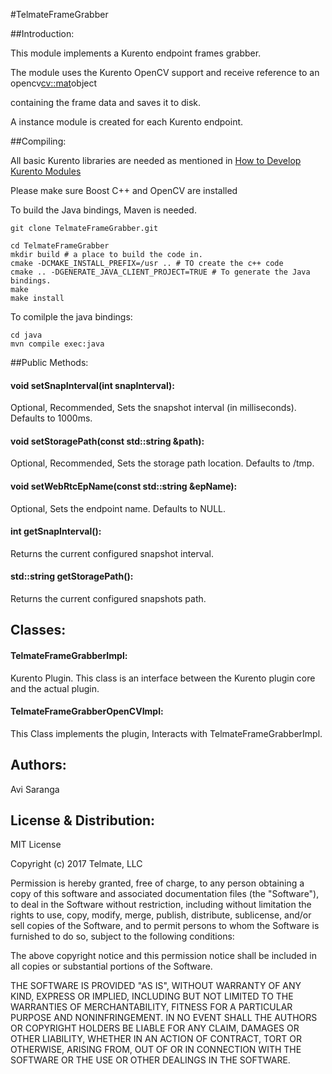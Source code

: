 #TelmateFrameGrabber

##Introduction:

This module implements a Kurento endpoint frames grabber.

The module uses the Kurento OpenCV support and receive reference to an opencv[cv::mat](http://docs.opencv.org/3.1.0/d3/d63/classcv_1_1Mat.html)object 

containing the frame data and saves it to disk.

A instance module is created for each Kurento endpoint.

 
##Compiling:

All basic Kurento libraries are needed as mentioned in [How to Develop Kurento Modules](http://doc-kurento.readthedocs.io/en/stable/mastering/develop_kurento_modules.html)

Please make sure Boost C++ and OpenCV are installed

To build the Java bindings, Maven is needed. 

```
git clone TelmateFrameGrabber.git
```

```
cd TelmateFrameGrabber
mkdir build # a place to build the code in.
cmake -DCMAKE_INSTALL_PREFIX=/usr .. # TO create the c++ code
cmake .. -DGENERATE_JAVA_CLIENT_PROJECT=TRUE # To generate the Java bindings.
make
make install
```

To comilple the java bindings:
```
cd java 
mvn compile exec:java

```

##Public Methods:

#### void setSnapInterval(int snapInterval): 
Optional, Recommended, Sets the snapshot interval (in milliseconds). Defaults to 1000ms.


#### void setStoragePath(const std::string &path):
Optional, Recommended, Sets the storage path location. Defaults to /tmp.

#### void setWebRtcEpName(const std::string &epName):
Optional, Sets the endpoint name. Defaults to NULL.

#### int getSnapInterval():
Returns the current configured snapshot interval. 

#### std::string getStoragePath():
Returns the current configured snapshots path.


## Classes:

#### TelmateFrameGrabberImpl:
Kurento Plugin. This class is an interface between the Kurento plugin core and the actual plugin. 

#### TelmateFrameGrabberOpenCVImpl:
This Class implements the plugin, Interacts with TelmateFrameGrabberImpl.


## Authors:
Avi Saranga 

## License & Distribution:
MIT License

Copyright (c) 2017 Telmate, LLC

Permission is hereby granted, free of charge, to any person obtaining a copy
of this software and associated documentation files (the "Software"), to deal
in the Software without restriction, including without limitation the rights
to use, copy, modify, merge, publish, distribute, sublicense, and/or sell
copies of the Software, and to permit persons to whom the Software is
furnished to do so, subject to the following conditions:

The above copyright notice and this permission notice shall be included in all
copies or substantial portions of the Software.

THE SOFTWARE IS PROVIDED "AS IS", WITHOUT WARRANTY OF ANY KIND, EXPRESS OR
IMPLIED, INCLUDING BUT NOT LIMITED TO THE WARRANTIES OF MERCHANTABILITY,
FITNESS FOR A PARTICULAR PURPOSE AND NONINFRINGEMENT. IN NO EVENT SHALL THE
AUTHORS OR COPYRIGHT HOLDERS BE LIABLE FOR ANY CLAIM, DAMAGES OR OTHER
LIABILITY, WHETHER IN AN ACTION OF CONTRACT, TORT OR OTHERWISE, ARISING FROM,
OUT OF OR IN CONNECTION WITH THE SOFTWARE OR THE USE OR OTHER DEALINGS IN THE
SOFTWARE.